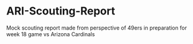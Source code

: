 # ARI-Scouting-Report
Mock scouting report made from perspective of 49ers in preparation for week 18 game vs Arizona Cardinals
